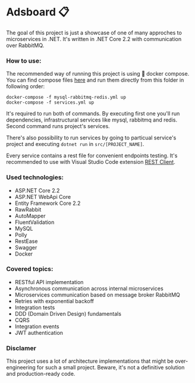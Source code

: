# Adsboard 📋
The goal of this project is just a showcase of one of many approches to microservices in .NET. It's written in .NET Core 2.2 with communication over RabbitMQ.

### How to use:
The recommended way of running this project is using 🐳 docker compose. You can find compose files [here](https://github.com/BorowskiKamil/Adsboard/tree/master/Adsboard/compose) and run them directly from this folder in following order:
```
docker-compose -f mysql-rabbitmq-redis.yml up
docker-compose -f services.yml up
```
It's required to run both of commands. By executing first one you'll run dependencies, infrastructural services like mysql, rabbitmq and redis. Second command runs project's services.

There's also possibility to run services by going to particual service's project and executing ```dotnet run``` in ```src/[PROJECT_NAME]```.

Every service contains a rest file for convenient endpoints testing. It's recommended to use with Visual Studio Code extension [REST Client](https://marketplace.visualstudio.com/items?itemName=humao.rest-client).

### Used technologies:
- ASP.NET Core 2.2
- ASP.NET WebApi Core
- Entity Framework Core 2.2
- RawRabbit
- AutoMapper
- FluentValidation
- MySQL
- Polly
- RestEase
- Swagger
- Docker

### Covered topics:
- RESTful API implementation
- Asynchronous communication across internal microservices
- Microservices communication based on message broker RabbitMQ 
- Retries with exponential backoff
- Integration tests
- DDD (Domain Driven Design) fundamentals
- CQRS
- Integration events
- JWT authentication

### Disclamer
This project uses a lot of architecture implementations that might be over-engineering for such a small project. Beware, it's not a definitive solution and production-ready code.
